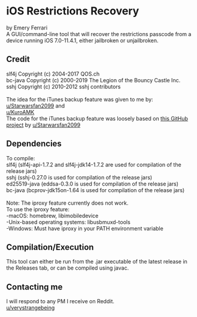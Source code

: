 # iOS Restrictions Recovery

by Emery Ferrari<br/>
A GUI/command-line tool that will recover the restrictions passcode from a device running iOS 7.0-11.4.1, either jailbroken or unjailbroken.

## Credit

slf4j Copyright (c) 2004-2017 QOS.ch<br/>
bc-java Copyright (c) 2000-2019 The Legion of the Bouncy Castle Inc.<br/>
sshj Copyright (c) 2010-2012 sshj contributors<br/><br/>
The idea for the iTunes backup feature was given to me by:<br/>
[u/Starwarsfan2099](https://reddit.com/user/Starwarsfan2099) and<br/>
[u/KuroAMK](https://reddit.com/user/KuroAMK)<br/>
The code for the iTunes backup feature was loosely based on [this GitHub project](https://github.com/Starwarsfan2099/iOS-Restriction-Key-Cracker) by [u/Starwarsfan2099](https://reddit.com/user/Starwarsfan2099)

## Dependencies

To compile:<br/>
slf4j (slf4j-api-1.7.2 and slf4j-jdk14-1.7.2 are used for compilation of the release jars)<br/>
sshj (sshj-0.27.0 is used for compilation of the release jars)<br/>
ed25519-java (eddsa-0.3.0 is used for compilation of the release jars)<br/>
bc-java (bcprov-jdk15on-1.64 is used for compilation of the release jars)<br/><br/>
Note: The iproxy feature currently does not work.<br/>
To use the iproxy feature:<br/>
    -macOS: homebrew, libimobiledevice<br/>
    -Unix-based operating systems: libusbmuxd-tools<br/>
    -Windows: Must have iproxy in your PATH environment variable

## Compilation/Execution

This tool can either be run from the .jar executable of the latest release in the Releases tab, or can be compiled using javac.

## Contacting me

I will respond to any PM I receive on Reddit.<br/>
[u/verystrangebeing](https://reddit.com/user/verystrangebeing/)
